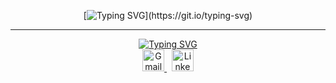 <div align="center">
  
[![Typing SVG](https://readme-typing-svg.demolab.com?font=Cinzel&pause=1000&width=435&lines=%F0%9F%91%8B%7C+Hey+there%2C+Arman+Qureshi+here+!)](https://git.io/typing-svg)

</div>

<hr>

<div align="center">
  
[![Typing SVG](https://readme-typing-svg.demolab.com?font=Cinzel&pause=1000&width=435&lines=Reach+me+via)](https://git.io/typing-svg)<br>
<a href="mailto:thearmanqureshi@gmail.com" target="_blank">
  <img src="https://cdn-icons-png.flaticon.com/128/732/732200.png" alt="Gmail" width="35">
</a>
&nbsp;
<a href="https://www.linkedin.com/in/thearmanqureshi" target="_blank">
  <img src="https://cdn-icons-png.flaticon.com/128/3536/3536505.png" alt="LinkedIn" width="35">
</a>

</div>
